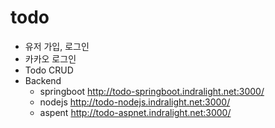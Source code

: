 # todo

- 유저 가입, 로그인
- 카카오 로그인
- Todo CRUD
- Backend
  - springboot
    http://todo-springboot.indralight.net:3000/
  - nodejs
    http://todo-nodejs.indralight.net:3000/
  - aspent
    http://todo-aspnet.indralight.net:3000/
